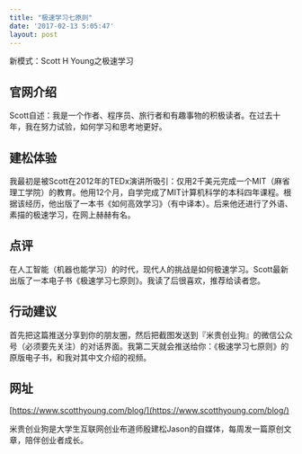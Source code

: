 ```yaml
---
title: "极速学习七原则"
date: '2017-02-13 5:05:47'
layout: post
---
```

新模式：Scott H Young之极速学习  

## 官网介绍  

Scott自述：我是一个作者、程序员、旅行者和有趣事物的积极读者。在过去十年，我在努力试验，如何学习和思考地更好。  

## 建松体验  

我最初是被Scott在2012年的TEDx演讲所吸引：仅用2千美元完成一个MIT（麻省理工学院）的教育。他用12个月，自学完成了MIT计算机科学的本科四年课程。根据该经历，他出版了一本书《如何高效学习》（有中译本）。后来他还进行了外语、素描的极速学习，在网上赫赫有名。  

## 点评  

在人工智能（机器也能学习）的时代，现代人的挑战是如何极速学习。Scott最新出版了一本电子书《极速学习七原则》。我读了后很喜欢，推荐给读者您。  

## 行动建议  

首先把这篇推送分享到你的朋友圈，然后把截图发送到『米贵创业狗』的微信公众号（必须要先关注）的对话界面。我第二天就会推送给你：《极速学习七原则》的原版电子书，和我对其中文介绍的视频。  

## 网址  

[https://www.scotthyoung.com/blog/](https://www.scotthyoung.com/blog/)  

米贵创业狗是大学生互联网创业布道师殷建松Jason的自媒体，每周发一篇原创文章，陪伴创业者成长。
